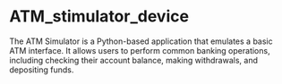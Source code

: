 # ATM_stimulator_device
The ATM Simulator is a Python-based application that emulates a basic ATM interface. It allows users to perform common banking operations, including checking their account balance, making withdrawals, and depositing funds.
